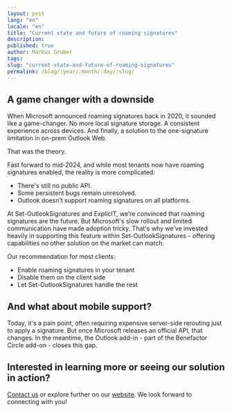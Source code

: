 ```yaml
---
layout: post
lang: "en"
locale: "en"
title: "Current state and future of roaming signatures"
description:
published: true
author: Markus Gruber
tags: 
slug: "current-state-and-future-of-roaming-signatures"
permalink: /blog/:year/:month/:day/:slug/
---
```

## A game changer with a downside
When Microsoft announced roaming signatures back in 2020, it sounded like a game-changer. No more local signature storage. A consistent experience across devices. And finally, a solution to the one-signature limitation in on-prem Outlook Web.

That was the theory.

Fast forward to mid-2024, and while most tenants now have roaming signatures enabled, the reality is more complicated:
- There's still no public API.
- Some persistent bugs remain unresolved.
- Outlook doesn’t support roaming signatures on all platforms.

At Set-OutlookSignatures and ExplicIT, we’re convinced that roaming signatures are the future. But Microsoft's slow rollout and limited communication have made adoption tricky. That's why we’ve invested heavily in supporting this feature within Set-OutlookSignatures - offering capabilities no other solution on the market can match.

Our recommendation for most clients:
- Enable roaming signatures in your tenant
- Disable them on the client side
- Let Set-OutlookSignatures handle the rest

## And what about mobile support?
Today, it's a pain point, often requiring expensive server-side rerouting just to apply a signature. But once Microsoft releases an official API, that changes. In the meantime, the Outlook add-in - part of the Benefactor Circle add-on - closes this gap.

## Interested in learning more or seeing our solution in action?
[Contact us](/contact/) or explore further on our [website](/). We look forward to connecting with you!